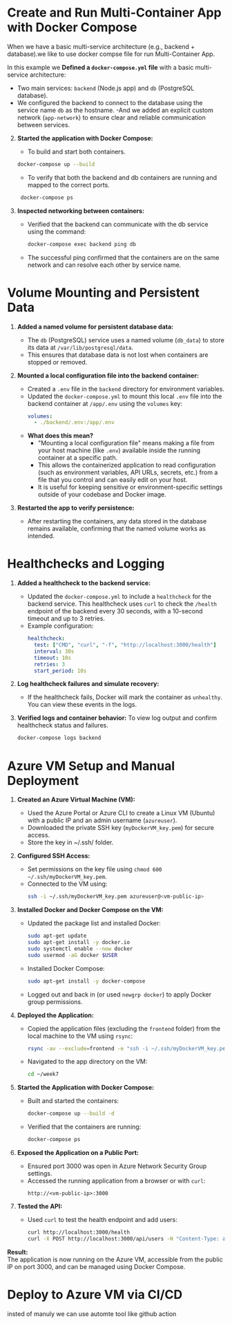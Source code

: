 # Create and Run Multi-Container App with Docker Compose

When we have a basic multi-service architecture (e.g., backend + database).we like to use docker compse file for run Multi-Container App.


In this example we **Defined a `docker-compose.yml` file** with a basic multi-service architecture:
   - Two main services: `backend` (Node.js app) and `db` (PostgreSQL database).
   - We configured the backend to connect to the database using the service name `db` as the hostname.
   -And we added an explicit custom network (`app-network`) to ensure clear and reliable communication between services.

2. **Started the application with Docker Compose:**
   - To build and start both containers.
   ```bash
   docker-compose up --build
   ```
   - To verify that both the backend and db containers are running and mapped to the correct ports.
   ```bash
    docker-compose ps
   ```

3. **Inspected networking between containers:**
   - Verified that the backend can communicate with the db service using the command:
     ```bash
     docker-compose exec backend ping db
     ```
   - The successful ping confirmed that the containers are on the same network and can resolve each other by service name.

# Volume Mounting and Persistent Data



1. **Added a named volume for persistent database data:**
   - The `db` (PostgreSQL) service uses a named volume (`db_data`) to store its data at `/var/lib/postgresql/data`.
   - This ensures that database data is not lost when containers are stopped or removed.

2. **Mounted a local configuration file into the backend container:**
   - Created a `.env` file in the `backend` directory for environment variables.
   - Updated the `docker-compose.yml` to mount this local `.env` file into the backend container at `/app/.env` using the `volumes` key:
     ```yaml
     volumes:
       - ./backend/.env:/app/.env
     ```
   - **What does this mean?**
     - "Mounting a local configuration file" means making a file from your host machine (like `.env`) available inside the running container at a specific path.
     - This allows the containerized application to read configuration (such as environment variables, API URLs, secrets, etc.) from a file that you control and can easily edit on your host.
     - It is useful for keeping sensitive or environment-specific settings outside of your codebase and Docker image.

3. **Restarted the app to verify persistence:**
   - After restarting the containers, any data stored in the database remains available, confirming that the named volume works as intended.

# Healthchecks and Logging

1. **Added a healthcheck to the backend service:**
   - Updated the `docker-compose.yml` to include a `healthcheck` for the backend service. This healthcheck uses `curl` to check the `/health` endpoint of the backend every 30 seconds, with a 10-second timeout and up to 3 retries.
   - Example configuration:
     ```yaml
     healthcheck:
       test: ["CMD", "curl", "-f", "http://localhost:3000/health"]
       interval: 30s
       timeout: 10s
       retries: 3
       start_period: 10s
     ```

2. **Log healthcheck failures and simulate recovery:**
   - If the healthcheck fails, Docker will mark the container as `unhealthy`. You can view these events in the logs.
  

3. **Verified logs and container behavior:**
   To view log output and confirm healthcheck status and failures.
   
   ```bash 
   docker-compose logs backend
   ```

 # Azure VM Setup and Manual Deployment

1. **Created an Azure Virtual Machine (VM):**
   - Used the Azure Portal or Azure CLI to create a Linux VM (Ubuntu) with a public IP and an admin username (`azureuser`).
   - Downloaded the private SSH key (`myDockerVM_key.pem`) for secure access.
   - Store the key in ~/.ssh/ folder.

2. **Configured SSH Access:**
   - Set permissions on the key file using `chmod 600 ~/.ssh/myDockerVM_key.pem`.
   - Connected to the VM using:
     ```bash
     ssh -i ~/.ssh/myDockerVM_key.pem azureuser@<vm-public-ip>
     ```

3. **Installed Docker and Docker Compose on the VM:**
   - Updated the package list and installed Docker:
     ```bash
     sudo apt-get update
     sudo apt-get install -y docker.io
     sudo systemctl enable --now docker
     sudo usermod -aG docker $USER
     ```
   - Installed Docker Compose:
     ```bash
     sudo apt-get install -y docker-compose
     ```
   - Logged out and back in (or used `newgrp docker`) to apply Docker group permissions.

4. **Deployed the Application:**
   - Copied the application files (excluding the `frontend` folder) from the local machine to the VM using `rsync`:
     ```bash
     rsync -av --exclude=frontend -e "ssh -i ~/.ssh/myDockerVM_key.pem" /home/yosef/Documents/github/DevOps-Linux/DevOps-Linux/week7/ azureuser@<vm-public-ip>:~/week7/
     ```
   - Navigated to the app directory on the VM:
     ```bash
     cd ~/week7
     ```

5. **Started the Application with Docker Compose:**
   - Built and started the containers:
     ```bash
     docker-compose up --build -d
     ```
   - Verified that the containers are running:
     ```bash
     docker-compose ps
     ```

6. **Exposed the Application on a Public Port:**
   - Ensured port 3000 was open in Azure Network Security Group settings.
   - Accessed the running application from a browser or with `curl`:
     ```
     http://<vm-public-ip>:3000
     ```

7. **Tested the API:**
   - Used `curl` to test the health endpoint and add users:
     ```bash
     curl http://localhost:3000/health
     curl -X POST http://localhost:3000/api/users -H "Content-Type: application/json" -d '{"name": "Alice", "email": "alice@example.com"}'
     ```

**Result:**  
The application is now running on the Azure VM, accessible from the public IP on port 3000, and can be managed using Docker Compose.


# Deploy to Azure VM via CI/CD 

insted of manuly we can use automte tool like github action 
 